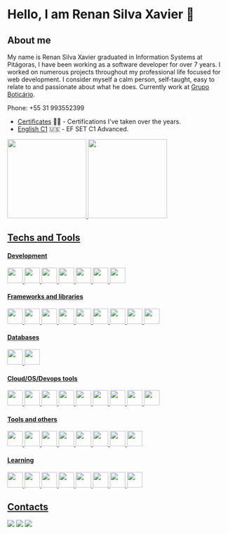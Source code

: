 # Hello, I am Renan Silva Xavier 👋
## About me
My name is Renan Silva Xavier graduated in Information Systems at Pitágoras, I have been working as a software developer for over 7 years.
I worked on numerous projects throughout my professional life focused for web development.
I consider myself a calm person, self-taught, easy to relate to and passionate about what he does.
Currently work at <a target="_blank" href="https://www.grupoboticario.com.br/">Grupo Boticário</a>.

Phone: +55 31 993552399

- [Certificates](https://bit.ly/3GJLLcq) 🧑‍🎓 - Certifications I've taken over the years.
- [English C1](https://www.efset.org/cert/zP4TcF) 🇺🇸 - EF SET C1 Advanced.

<div>
  <a href="https://github.com/RenanSX">
  <img loading="lazy" height="180em" src="https://github-readme-stats.vercel.app/api/top-langs/?username=RenanSX&layout=compact&langs_count=7&theme=dracula"/>
  <img loading="lazy" height="180em" src="https://github-readme-stats.vercel.app/api?username=RenanSX&show_icons=true&theme=dracula&include_all_commits=true&count_private=true"/>
</div>

## Techs and Tools
#### Development
<div style="display: inline_block">
  <img loading="lazy" src="https://cdn.jsdelivr.net/gh/devicons/devicon/icons/javascript/javascript-plain.svg" width="35" height="35"/>
  <img loading="lazy" src="https://cdn.jsdelivr.net/gh/devicons/devicon/icons/typescript/typescript-original.svg" width="35" height="35"/>
  <img loading="lazy" src="https://cdn.jsdelivr.net/gh/devicons/devicon/icons/nodejs/nodejs-original.svg" width="35" height="35"/>
  <img loading="lazy" src="https://cdn.jsdelivr.net/gh/devicons/devicon/icons/php/php-original.svg" width="35" height="35"/>
  <img loading="lazy" src="https://cdn.jsdelivr.net/gh/devicons/devicon/icons/html5/html5-plain.svg" width="35" height="35"/>
  <img loading="lazy" src="https://cdn.jsdelivr.net/gh/devicons/devicon/icons/css3/css3-plain.svg" width="35" height="35"/>
  <img loading="lazy" src="https://cdn.jsdelivr.net/gh/devicons/devicon/icons/git/git-plain.svg" width="35" height="35"/>
</div>

#### Frameworks and libraries
<div style="display: inline_block">
  <img loading="lazy" src="https://cdn.jsdelivr.net/gh/devicons/devicon/icons/nestjs/nestjs-plain.svg" width="35" height="35"/>
  <img loading="lazy" src="https://cdn.jsdelivr.net/gh/devicons/devicon/icons/nextjs/nextjs-original.svg" width="35" height="35"/>
  <img loading="lazy" src="https://cdn.jsdelivr.net/gh/devicons/devicon/icons/codeigniter/codeigniter-plain.svg" width="35" height="35"/>
  <img loading="lazy" src="https://cdn.jsdelivr.net/gh/devicons/devicon/icons/laravel/laravel-plain.svg" width="35" height="35"/>
  <img loading="lazy" src="https://cdn.jsdelivr.net/gh/devicons/devicon/icons/react/react-original.svg" width="35" height="35"/>
  <img loading="lazy" src="https://cdn.jsdelivr.net/gh/devicons/devicon/icons/jquery/jquery-original.svg" width="35" height="35"/>
  <img loading="lazy" src="https://cdn.jsdelivr.net/gh/devicons/devicon/icons/bootstrap/bootstrap-original.svg" width="35" height="35"/>
  <img loading="lazy" src="https://cdn.jsdelivr.net/gh/devicons/devicon/icons/jest/jest-plain.svg" width="35" height="35"/>
  <img loading="lazy" src="https://static-00.iconduck.com/assets.00/serverless-icon-256x204-70yljt2k.png" width="35" height="35"/>
</div>

#### Databases
<div style="display: inline_block">
  <img loading="lazy" src="https://cdn.jsdelivr.net/gh/devicons/devicon/icons/mysql/mysql-original.svg" width="35" height="35"/>
  <img loading="lazy" src="https://cdn.jsdelivr.net/gh/devicons/devicon/icons/mongodb/mongodb-original.svg" width="35" height="35"/>
</div>

#### Cloud/OS/Devops tools
<div style="display: inline_block">
  <img loading="lazy" src="https://cdn.jsdelivr.net/gh/devicons/devicon/icons/amazonwebservices/amazonwebservices-original.svg" width="35" height="35"/>
  <img loading="lazy" src="https://cdn.jsdelivr.net/gh/devicons/devicon/icons/googlecloud/googlecloud-original.svg" width="35" height="35"/>
  <img loading="lazy" src="https://cdn.jsdelivr.net/gh/devicons/devicon/icons/azure/azure-original.svg" width="35" height="35"/>
  <img loading="lazy" src="https://cdn.jsdelivr.net/gh/devicons/devicon/icons/docker/docker-plain.svg" width="35" height="35"/>
  <img loading="lazy" src="https://cdn.jsdelivr.net/gh/devicons/devicon/icons/ubuntu/ubuntu-plain.svg" width="35" height="35"/>
  <img loading="lazy" src="https://cdn.jsdelivr.net/gh/devicons/devicon/icons/linux/linux-original.svg" width="35" height="35"/>
  <img loading="lazy" src="https://cdn.jsdelivr.net/gh/devicons/devicon/icons/windows8/windows8-original.svg" width="35" height="35"/>
  <img loading="lazy" src="https://cdn.jsdelivr.net/gh/devicons/devicon/icons/nginx/nginx-original.svg" width="35" height="35"/>
  <img loading="lazy" src="https://devicons.railway.app/i/postman.svg" width="35" height="35"/>  
</div>

#### Tools and others
<div style="display: inline_block">
  <img loading="lazy" src="https://cdn.jsdelivr.net/gh/devicons/devicon/icons/vscode/vscode-original.svg" width="35" height="35"/>
  <img loading="lazy" src="https://cdn.jsdelivr.net/gh/devicons/devicon/icons/github/github-original.svg" width="35" height="35"/>
  <img loading="lazy" src="https://cdn.jsdelivr.net/gh/devicons/devicon/icons/bitbucket/bitbucket-original.svg" width="35" height="35"/>
  <img loading="lazy" src="https://cdn.jsdelivr.net/gh/devicons/devicon/icons/wordpress/wordpress-plain.svg" width="35" height="35"/>
  <img loading="lazy" src="https://cdn.jsdelivr.net/gh/devicons/devicon/icons/podman/podman-original.svg" width="35" height="35"/>
  <img loading="lazy" src="https://cdn.jsdelivr.net/gh/devicons/devicon/icons/redis/redis-original.svg" width="35" height="35"/>
  <img loading="lazy" src="https://cdn.jsdelivr.net/gh/devicons/devicon/icons/slack/slack-original.svg" width="35" height="35"/>
  <img loading="lazy" src="https://cdn.jsdelivr.net/gh/devicons/devicon/icons/jira/jira-original.svg" width="35" height="35"/>
</div>

#### Learning
<div style="display: inline_block">
  <img loading="lazy" src="https://cdn.jsdelivr.net/gh/devicons/devicon/icons/adonisjs/adonisjs-original.svg" width="35" height="35"/>
  <img loading="lazy" src="https://cdn.jsdelivr.net/gh/devicons/devicon/icons/python/python-original.svg" width="35" height="35"/>
  <img loading="lazy" src="https://cdn.jsdelivr.net/gh/devicons/devicon/icons/argocd/argocd-original.svg" width="35" height="35"/>
  <img loading="lazy" src="https://cdn.jsdelivr.net/gh/devicons/devicon/icons/kubernetes/kubernetes-plain.svg" width="35" height="35"/>
  <img loading="lazy" src="https://cdn.jsdelivr.net/gh/devicons/devicon/icons/apachekafka/apachekafka-original.svg" width="35" height="35"/>
  <img loading="lazy" src="https://cdn.jsdelivr.net/gh/devicons/devicon/icons/terraform/terraform-original.svg" width="35" height="35"/>
  <img loading="lazy" src="https://cdn.jsdelivr.net/gh/devicons/devicon/icons/bash/bash-original.svg" width="35" height="35"/>
  <img src="https://cdn.jsdelivr.net/gh/devicons/devicon/icons/dotnetcore/dotnetcore-original.svg" width="35" height="35"/>
</div>

## Contacts
<div>
  <a href="https://www.linkedin.com/in/renansxavier/" target="_blank"><img loading="lazy" src="https://img.shields.io/badge/-LinkedIn-%230077B5?style=for-the-badge&logo=linkedin&logoColor=white" target="_blank"></a>
  <a href = "mailto:renansxdev@gmail.com"><img loading="lazy" src="https://img.shields.io/badge/Gmail-D14836?style=for-the-badge&logo=gmail&logoColor=white" target="_blank"></a>
  <a href="https://instagram.com/renansx" target="_blank"><img loading="lazy" src="https://img.shields.io/badge/-Instagram-%23E4405F?style=for-the-badge&logo=instagram&logoColor=white" target="_blank"></a>
</div>

